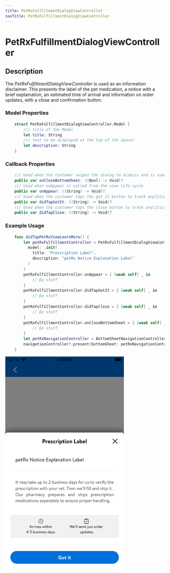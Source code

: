 ```yaml
---
title: PetRxFulfillmentDialogViewController
navTitle: PetRxFulfillmentDialogViewController
---
```


# PetRxFulfillmentDialogViewController

## Description

The *PetRxFulfillmentDialogViewController* is used as an information disclaimer.
This presents the label of the pet medication, a notice with a brief explaination,
an estimated time of arrival and information on order updates, with a close and
confirmation button.

### Model Properties

```swift
    struct PetRxFulfillmentDialogViewController.Model {
        /// title of the Modal
        let title: String
        /// text to be displayed at the top of the spacer
        let description: String
    }
```

### Callback Properties

```swift
    /// Used when the customer swipes the dialog to dismiss and is used to track anylitics
    public var onCloseBottomSheet: ((Bool) -> Void)?
    /// Used when onAppear is called from the view life cycle
    public var onAppear: ((String) -> Void)?
    /// Used when the customer taps the got it button to track anylitics
    public var didTapGotIt: ((String) -> Void)?
    /// Used when the customer taps the close button to track anylitics
    public var didTapClose: ((String) -> Void)?
```

### Example Usage

```swift
    func didTapPetRxViewLearnMore() {
        let petRxFulfillmentController = PetRxFulfillmentDialogViewController(
          model: .init(
            title: "Prescription Label",
            description: "petRx Notice Explanation Label"
          )
        )
        petRxFulfillmentController.onAppear = { [weak self] _ in
            // Do stuff
        }
        petRxFulfillmentController.didTapGotIt = { [weak self] _ in
            // Do stuff
        }
        petRxFulfillmentController.didTapClose = { [weak self] _ in
            // Do stuff
        }
        petRxFulfillmentController.onCloseBottomSheet = { [weak self] _ in
            // Do stuff
        }
        let petRxNavigationController = BottomSheetNavigationController(rootBottomSheet: petRxFulfillmentController)
        navigationController?.present(bottomSheet: petRxNavigationController, as: .modal)
    }
```

<img src="images/petRXDialog.png" width="375"/>
